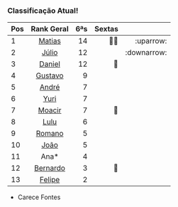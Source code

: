 ### Classificação Atual!

|Pos| Rank Geral      |6ªs    | Sextas ||
|:--|:--------: |---:| ---:|---:|
| 1 | [Matias](https://www.linkedin.com/in/deandreamatias/)                         | 14 |:basketball::basketball:|:uparrow:|
| 2 | [Júlio](https://www.linkedin.com/in/juliolpiva/)                              | 12 ||:downarrow:|
| 3 | [Daniel](https://www.linkedin.com/in/mrdanielfsch/)                           | 12 |:basketball:||
| 4 | [Gustavo](https://www.linkedin.com/in/gustavo-deitos-bernardini-370264145/)   | 9 |||
| 5 | [André](https://github.com/Milack27)                                          | 7 || |
| 6 | [Yuri](https://www.linkedin.com/in/yuri-juppa-3285bb124/)                     | 7 |||
| 7 | [Moacir](https://www.linkedin.com/in/moacirosa/)                              | 7 |:basketball:||
| 8 | [Lulu](https://www.linkedin.com/in/luis-felipe-90666758)                      | 6 |||
| 9| [Romano](https://www.linkedin.com/in/romanosw/)                                | 5 || | 
| 10| [João](https://www.linkedin.com/in/jo%C3%A3o-pedro-dos-reis-8923b0a9/)        | 5 |||
| 11 | Ana*                                                                         | 4 |||
| 12| [Bernardo](https://www.linkedin.com/in/bhpmurta/)                             | 3 |:basketball:||
| 13| [Felipe](https://www.linkedin.com/in/felipe-de-alencar-pinheiro-3b8612154/)   | 2 ||||
 * Carece Fontes
